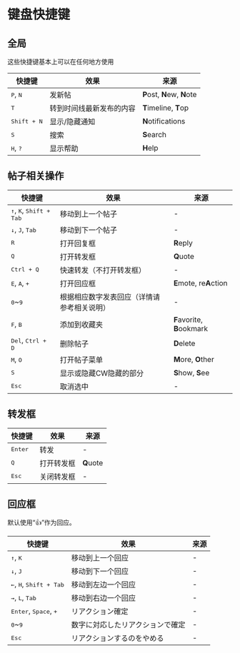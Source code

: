 # 键盘快捷键

## 全局
这些快捷键基本上可以在任何地方使用
<table>
    <thead>
        <tr><th>快捷键</th><th>效果</th><th>来源</th></tr>
    </thead>
    <tbody>
        <tr><td><kbd class="key">P</kbd>, <kbd class="key">N</kbd></td><td>发新帖</td><td><b>P</b>ost, <b>N</b>ew, <b>N</b>ote</td></tr>
        <tr><td><kbd class="key">T</kbd></td><td>转到时间线最新发布的内容</td><td><b>T</b>imeline, <b>T</b>op</td></tr>
        <tr><td><kbd class="group"><kbd class="key">Shift</kbd> + <kbd class="key">N</kbd></kbd></td><td>显示/隐藏通知</td><td><b>N</b>otifications</td></tr>
        <tr><td><kbd class="key">S</kbd></td><td>搜索</td><td><b>S</b>earch</td></tr>
        <tr><td><kbd class="key">H</kbd>, <kbd class="key">?</kbd></td><td>显示帮助</td><td><b>H</b>elp</td></tr>
    </tbody>
</table>

## 帖子相关操作

<table>
    <thead>
        <tr><th>快捷键</th><th>效果</th><th>来源</th></tr>
    </thead>
    <tbody>
        <tr><td><kbd class="key">↑</kbd>, <kbd class="key">K</kbd>, <kbd class="group"><kbd class="key">Shift</kbd> + <kbd class="key">Tab</kbd></kbd></td><td>移动到上一个帖子</td><td>-</td></tr>
        <tr><td><kbd class="key">↓</kbd>, <kbd class="key">J</kbd>, <kbd class="key">Tab</kbd></td><td>移动到下一个帖子</td><td>-</td></tr>
        <tr><td><kbd class="key">R</kbd></td><td>打开回复框</td><td><b>R</b>eply</td></tr>
        <tr><td><kbd class="key">Q</kbd></td><td>打开转发框</td><td><b>Q</b>uote</td></tr>
        <tr><td><kbd class="group"><kbd class="key">Ctrl</kbd> + <kbd class="key">Q</kbd></kbd></td><td>快速转发（不打开转发框）</td><td>-</td></tr>
        <tr><td><kbd class="key">E</kbd>, <kbd class="key">A</kbd>, <kbd class="key">+</kbd></td><td>打开回应框</td><td><b>E</b>mote, re<b>A</b>ction</td></tr>
        <tr><td><kbd class="key">0</kbd>~<kbd class="key">9</kbd></td><td>根据相应数字发表回应（详情请参考相关说明）</td><td>-</td></tr>
        <tr><td><kbd class="key">F</kbd>, <kbd class="key">B</kbd></td><td>添加到收藏夹</td><td><b>F</b>avorite, <b>B</b>ookmark</td></tr>
        <tr><td><kbd class="key">Del</kbd>, <kbd class="group"><kbd class="key">Ctrl</kbd> + <kbd class="key">D</kbd></kbd></td><td>删除帖子</td><td><b>D</b>elete</tr>
        <tr><td><kbd class="key">M</kbd>, <kbd class="key">O</kbd></td><td>打开帖子菜单</td><td><b>M</b>ore, <b>O</b>ther</td></tr>
        <tr><td><kbd class="key">S</kbd></td><td>显示或隐藏CW隐藏的部分</td><td><b>S</b>how, <b>S</b>ee</td></tr>
        <tr><td><kbd class="key">Esc</kbd></td><td>取消选中</td><td>-</td></tr>
    </tbody>
</table>

## 转发框

<table>
    <thead>
        <tr><th>快捷键</th><th>效果</th><th>来源</th></tr>
    </thead>
    <tbody>
        <tr><td><kbd class="key">Enter</kbd></td><td>转发</td><td>-</td></tr>
        <tr><td><kbd class="key">Q</kbd></td><td>打开转发框</td><td><b>Q</b>uote</td></tr>
        <tr><td><kbd class="key">Esc</kbd></td><td>关闭转发框</td><td>-</td></tr>
    </tbody>
</table>

## 回应框
默认使用“👍”作为回应。
<table>
    <thead>
        <tr><th>快捷键</th><th>效果</th><th>来源</th></tr>
    </thead>
    <tbody>
        <tr><td><kbd class="key">↑</kbd>, <kbd class="key">K</kbd></td><td>移动到上一个回应</td><td>-</td></tr>
        <tr><td><kbd class="key">↓</kbd>, <kbd class="key">J</kbd></td><td>移动到下一个回应</td><td>-</td></tr>
        <tr><td><kbd class="key">←</kbd>, <kbd class="key">H</kbd>, <kbd class="group"><kbd class="key">Shift</kbd> + <kbd class="key">Tab</kbd></kbd></td><td>移动到左边一个回应</td><td>-</td></tr>
        <tr><td><kbd class="key">→</kbd>, <kbd class="key">L</kbd>, <kbd class="key">Tab</kbd></td><td>移动到右边一个回应</td><td>-</td></tr>
        <tr><td><kbd class="key">Enter</kbd>, <kbd class="key">Space</kbd>, <kbd class="key">+</kbd></td><td>リアクション確定</td><td>-</td></tr>
        <tr><td><kbd class="key">0</kbd>~<kbd class="key">9</kbd></td><td>数字に対応したリアクションで確定</td><td>-</td></tr>
        <tr><td><kbd class="key">Esc</kbd></td><td>リアクションするのをやめる</td><td>-</td></tr>
    </tbody>
</table>

